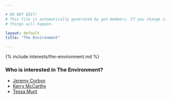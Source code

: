 ```yaml
---

# DO NOT EDIT!
# This file is automatically generated by get-members. If you change it, bad
# things will happen.

layout: default
title: "The Environment"

---
```


{% include interests/the-environment.md %}

### Who is interested in The Environment?


* [Jeremy Corbyn](../members/jeremy-corbyn.html)
* [Kerry McCarthy](../members/kerry-mccarthy.html)
* [Tessa Munt](../members/tessa-munt.html)
